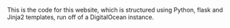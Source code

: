 This is the code for this website, which is structured using Python, flask and Jinja2 templates, run off of a DigitalOcean instance.